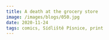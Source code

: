 ```yaml
---
title: A death at the grocery store
image: /images/blogs/050.jpg
date: 2020-11-24
tags: comics, Sídliště Písnice, print
---
```

